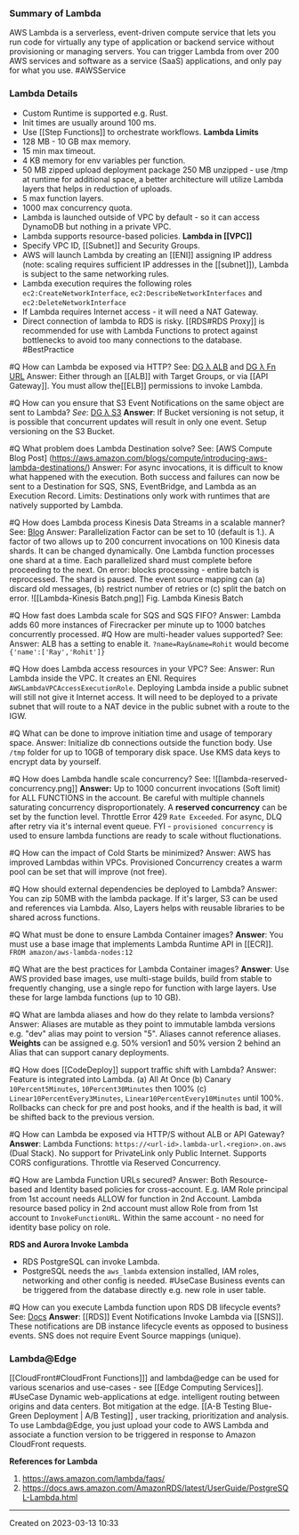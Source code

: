 ### Summary of Lambda
AWS Lambda is a serverless, event-driven compute service that lets you run code for virtually any type of application or backend service without provisioning or managing servers. You can trigger Lambda from over 200 AWS services and software as a service (SaaS) applications, and only pay for what you use. #AWSService 
### Lambda Details
- Custom Runtime is  supported e.g. Rust.
- Init times are usually around 100 ms.
- Use [[Step Functions]] to orchestrate workflows.
**Lambda Limits**
- 128 MB - 10 GB max memory. 
- 15 min max timeout.
- 4 KB memory for env variables per function.
- 50 MB zipped upload deployment package 250 MB unzipped - use /tmp at runtime for additional space,  a better architecture will utilize Lambda layers that helps in reduction of uploads.
- 5 max function layers.
- 1000 max concurrency quota.
- Lambda is launched outside of VPC by default - so it can access DynamoDB but nothing in a private VPC.
- Lambda supports resource-based policies.
**Lambda in [[VPC]]**
- Specify VPC ID, [[Subnet]] and Security Groups.
- AWS will launch Lambda by creating an [[ENI]] assigning IP address (note: scaling requires sufficient IP addresses in the [[subnet]]), Lambda is subject to the same networking rules. 
- Lambda execution requires the following roles `ec2:CreateNetworkInterface`, `ec2:DescribeNetworkInterfaces`  and `ec2:DeleteNetworkInterface` 
- If Lambda requires Internet access - it will need a NAT Gateway.
- Direct connection of lambda to RDS is risky. [[RDS#RDS Proxy]] is recommended for use with Lambda Functions to protect against bottlenecks to avoid too many connections to the database.  #BestPractice 

#Q How can Lambda be exposed via HTTP?
See: [DG λ ALB](https://docs.aws.amazon.com/lambda/latest/dg/services-alb.html) and [DG λ Fn URL](https://docs.aws.amazon.com/lambda/latest/dg/lambda-urls.html)
Answer: Either through an [[ALB]] with Target Groups, or via [[API Gateway]]. You must allow the[[ELB]] permissions to invoke Lambda.

#Q How can you ensure that S3 Event Notifications on the same object are sent to Lambda?
*See*: [DG λ S3](https://docs.aws.amazon.com/lambda/latest/dg/with-s3.html)
**Answer**: If Bucket versioning is not setup, it is possible that concurrent updates will result in only one event. Setup versioning on the S3 Bucket.

#Q What problem does Lambda Destination solve?
See: [AWS Compute Blog Post] (https://aws.amazon.com/blogs/compute/introducing-aws-lambda-destinations/)
Answer: For async invocations, it is difficult to know what happened with the execution. Both success and failures can now be sent to a Destination for SQS, SNS, EventBridge, and Lambda as an Execution Record. Limits: Destinations only work with runtimes that are natively supported by Lambda.

#Q How does Lambda process Kinesis Data Streams in a scalable manner?
See: [Blog](https://aws.amazon.com/blogs/compute/new-aws-lambda-scaling-controls-for-kinesis-and-dynamodb-event-sources/)
Answer: Parallelization Factor can be set to 10 (default is 1.). A factor of two allows up to 200 concurrent invocations on 100 Kinesis data shards. It can be changed dynamically. One Lambda function processes one shard at a time. Each parallelized shard must complete before proceeding to the next. On error: blocks processing - entire batch is reprocessed. The shard is paused. The event source mapping can (a) discard old messages, (b) restrict number of retries or (c) split the batch on error.
![[Lambda-Kinesis Batch.png]]
Fig. Lambda Kinesis Batch

#Q How fast does Lambda scale for SQS and SQS FIFO?
Answer: Lambda adds 60 more instances of Firecracker per minute up to 1000 batches concurrently processed.
#Q How are multi-header values supported?
See:
Answer: ALB has a setting to enable it. `?name=Ray&name=Rohit` would become `{'name':['Ray','Rohit']}`

#Q How does Lambda access resources in your VPC?
See:
Answer: Run Lambda inside the VPC. It creates an ENI. Requires `AWSLambdaVPCAccessExecutionRole`. Deploying Lambda inside a public subnet will still not give it Internet access. It will need to be deployed to a private subnet that will route to a NAT device in the public subnet with a route to the IGW.

#Q What can be done to improve initiation time and usage of temporary space.
Answer: Initialize db connections outside the function body.  Use `/tmp` folder for up to 10GB of temporary disk space. Use KMS data keys to encrypt data by yourself.

#Q How does Lambda handle scale concurrency?
See: ![[lambda-reserved-concurrency.png]]
**Answer:** Up to 1000 concurrent invocations (Soft limit) for ALL FUNCTIONS in the account. Be careful with multiple channels saturating concurrency disproportionately. A **reserved concurrency** can be set by the function level. Throttle Error 429 `Rate Exceeded`. For async, DLQ after retry via it's internal event queue. FYI - `provisioned concurrency` is used to ensure lambda functions are ready to scale without fluctionations.

#Q How can the impact of Cold Starts be minimized?
Answer: AWS has improved Lambdas within VPCs. Provisioned Concurrency creates a warm pool can be set that will improve (not free).

#Q How should external dependencies be deployed to Lambda?
Answer: You can zip 50MB with the lambda package. If it's larger, S3 can be used and references via Lambda. Also, Layers helps with reusable libraries to be shared across functions.

#Q What must be done to ensure Lambda Container images?
**Answer**: You must use a base image that implements Lambda Runtime API in [[ECR]]. `FROM amazon/aws-lambda-nodes:12`

#Q What are the best practices for Lambda Container images?
**Answer**: Use AWS provided base images, use multi-stage builds, build from stable to frequently changing, use a single repo for function with large layers. Use these for large lambda functions (up to 10 GB).

#Q What are lambda aliases and how do they relate to lambda versions?
Answer: Aliases are mutable as they point to immutable lambda versions e.g. "dev" alias may point to version "5". Aliases cannot reference aliases. **Weights** can be assigned e.g. 50% version1 and 50% version 2 behind an Alias that can support canary deployments.

#Q How does [[CodeDeploy]] support traffic shift with Lambda?
Answer: Feature is integrated into Lambda. (a) All At Once (b) Canary `10Percent5Minutes`, `10Percent30Minutes` then 100% (c) `Linear10PercentEvery3Minutes`, `Linear10PercentEvery10Minutes` until 100%. Rollbacks can check for pre and post hooks, and if the health is bad, it will be shifted back to the previous version.

#Q How can Lambda be exposed via HTTP/S without ALB or API Gateway?
**Answer**: Lambda Functions: `https://<url-id>.lambda-url.<region>.on.aws` (Dual Stack). No support for PrivateLink only Public Internet. Supports CORS configurations. Throttle via Reserved Concurrency. 

#Q How are Lambda Function URLs secured?
Answer: Both Resource-based and Identity based policies for cross-account. E.g. IAM Role principal from 1st account needs ALLOW for function in 2nd Account. Lambda resource based policy in 2nd account must allow Role from from 1st account to `InvokeFunctionURL`. Within the same account - no need for identity base policy on role.

**RDS and Aurora Invoke Lambda**
- RDS PostgreSQL can invoke Lambda.
- PostgreSQL needs the `aws_lambda` extension installed, IAM roles, networking and other config is needed.
#UseCase Business events can be triggered from the database directly e.g. new role in user table.

#Q How can you execute Lambda function upon RDS DB lifecycle events?
See: [Docs](https://docs.aws.amazon.com/lambda/latest/dg/services-rds.html)
**Answer**: [[RDS]] Event Notifications Invoke Lambda via [[SNS]]. These notifications are DB instance lifecycle events as opposed to business events. SNS does not require Event Source mappings (unique).

### Lambda@Edge
[[CloudFront#CloudFront Functions]]] and lambda@edge can be used for various scenarios and use-cases - see [[Edge Computing Services]].
#UseCase Dynamic web-applications at edge. intelligent routing between origins and data centers. Bot mitigation at the edge. [[A-B Testing Blue-Green Deployment | A/B Testing]] , user tracking, prioritization and analysis.
To use Lambda@Edge, you just upload your code to AWS Lambda and associate a function version to be triggered in response to Amazon CloudFront requests.


**References for Lambda**
1. https://aws.amazon.com/lambda/faqs/
2. https://docs.aws.amazon.com/AmazonRDS/latest/UserGuide/PostgreSQL-Lambda.html

---
Created on 2023-03-13 10:33